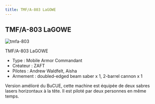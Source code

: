 ```yaml
---
title: TMF/A-803 LaGOWE
---
```


TMF/A-803 LaGOWE
----------------

![tmfa-803](/images/stories/saga/gundamseed/mechas/zaft/tmfa-803.png)


TMF/A-803 LaGOWE


- Type : Mobile Armor Commandant   
- Créateur : ZAFT   
- Pilotes : Andrew Waldfelt, Aisha   
- Armement : doubled-edged beam saber x 1, 2-barrel cannon x 1   
  
Version amélioré du BuCUE, cette machine est équipée de deux sabres lasers horizontaux à la tête. Il est piloté par deux personnes en même temps.

